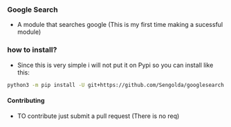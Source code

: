 
### Google Search
- A module that searches google (This is my first time making a sucessful module)
### how to install?
- Since this is very simple i will not put it on Pypi so you can install like this:
```bash
python3 -m pip install -U git+https://github.com/Sengolda/googlesearch
```
#### Contributing
- TO contribute just submit a pull request (There is no req)

